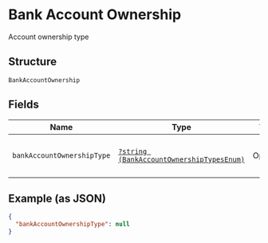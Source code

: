 
# Bank Account Ownership

Account ownership type

## Structure

`BankAccountOwnership`

## Fields

| Name | Type | Tags | Description | Getter | Setter |
|  --- | --- | --- | --- | --- | --- |
| `bankAccountOwnershipType` | [`?string (BankAccountOwnershipTypesEnum)`](../../doc/models/bank-account-ownership-types-enum.md) | Optional | Account ownership types | getBankAccountOwnershipType(): ?string | setBankAccountOwnershipType(?string bankAccountOwnershipType): void |

## Example (as JSON)

```json
{
  "bankAccountOwnershipType": null
}
```

